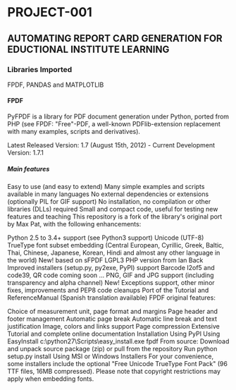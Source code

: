 # PROJECT-001

## AUTOMATING REPORT CARD GENERATION FOR EDUCTIONAL INSTITUTE LEARNING

### Libraries Imported

FPDF, PANDAS and MATPLOTLIB


#### FPDF

PyFPDF is a library for PDF document generation under Python, ported from PHP (see FPDF: "Free"-PDF, a well-known PDFlib-extension replacement with many examples, scripts and derivatives).

Latest Released Version: 1.7 (August 15th, 2012) - Current Development Version: 1.7.1

##### Main features
Easy to use (and easy to extend)
Many simple examples and scripts available in many languages
No external dependencies or extensions (optionally PIL for GIF support)
No installation, no compilation or other libraries (DLLs) required
Small and compact code, useful for testing new features and teaching
This repository is a fork of the library's original port by Max Pat, with the following enhancements:

Python 2.5 to 3.4+ support (see Python3 support)
Unicode (UTF-8) TrueType font subset embedding (Central European, Cyrillic, Greek, Baltic, Thai, Chinese, Japanese, Korean, Hindi and almost any other language in the world) New! based on sFPDF LGPL3 PHP version from Ian Back
Improved installers (setup.py, py2exe, PyPI) support
Barcode I2of5 and code39, QR code coming soon ...
PNG, GIF and JPG support (including transparency and alpha channel) New!
Exceptions support, other minor fixes, improvements and PEP8 code cleanups
Port of the Tutorial and ReferenceManual (Spanish translation available)
FPDF original features:

Choice of measurement unit, page format and margins
Page header and footer management
Automatic page break
Automatic line break and text justification
Image, colors and links support
Page compression
Extensive Tutorial and complete online documentation
Installation
Using PyPI
Using EasyInstall c:\python27\Scripts\easy_install.exe fpdf
From source:
Download and unpack source package (zip) or pull from the repository
Run python setup.py install
Using MSI or Windows Installers
For your convenience, some installers include the optional "Free Unicode TrueType Font Pack" (96 TTF files, 16MB compressed). Please note that copyright restrictions may apply when embedding fonts.
